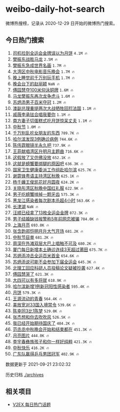 # weibo-daily-hot-search

微博热搜榜，记录从 2020-12-29 日开始的微博热门搜索。

## 今日热门搜索

<!-- BEGIN -->

1. [司机捡到全运会金牌误以为月饼](https://s.weibo.com/weibo?q=%23%E5%8F%B8%E6%9C%BA%E6%8D%A1%E5%88%B0%E5%85%A8%E8%BF%90%E4%BC%9A%E9%87%91%E7%89%8C%E8%AF%AF%E4%BB%A5%E4%B8%BA%E6%9C%88%E9%A5%BC%23&Refer=top) `4.1M 🔥`
1. [樊振东战胜马龙](https://s.weibo.com/weibo?q=%E6%A8%8A%E6%8C%AF%E4%B8%9C%E6%88%98%E8%83%9C%E9%A9%AC%E9%BE%99&Refer=top) `2.5M 🔥`
1. [樊振东急成世界名画](https://s.weibo.com/weibo?q=%23%E6%A8%8A%E6%8C%AF%E4%B8%9C%E6%80%A5%E6%88%90%E4%B8%96%E7%95%8C%E5%90%8D%E7%94%BB%23&Refer=top) `1.7M 🔥`
1. [大湾区中秋电影音乐晚会](https://s.weibo.com/weibo?q=%23%E5%A4%A7%E6%B9%BE%E5%8C%BA%E4%B8%AD%E7%A7%8B%E7%94%B5%E5%BD%B1%E9%9F%B3%E4%B9%90%E6%99%9A%E4%BC%9A%23&Refer=top) `1.7M 🔥`
1. [晚上睡觉前千万别玩手机](https://s.weibo.com/weibo?q=%23%E6%99%9A%E4%B8%8A%E7%9D%A1%E8%A7%89%E5%89%8D%E5%8D%83%E4%B8%87%E5%88%AB%E7%8E%A9%E6%89%8B%E6%9C%BA%23&Refer=top) `1.7M 🔥`
1. [晚会台下的赵丽颖](https://s.weibo.com/weibo?q=%23%E6%99%9A%E4%BC%9A%E5%8F%B0%E4%B8%8B%E7%9A%84%E8%B5%B5%E4%B8%BD%E9%A2%96%23&Refer=top) `NaN 🔥`
1. [傅园慧夺100米仰泳铜牌](https://s.weibo.com/weibo?q=%23%E5%82%85%E5%9B%AD%E6%85%A7%E5%A4%BA100%E7%B1%B3%E4%BB%B0%E6%B3%B3%E9%93%9C%E7%89%8C%23&Refer=top) `1.6M 🔥`
1. [马龙樊振东再次龙争虎斗](https://s.weibo.com/weibo?q=%23%E9%A9%AC%E9%BE%99%E6%A8%8A%E6%8C%AF%E4%B8%9C%E5%86%8D%E6%AC%A1%E9%BE%99%E4%BA%89%E8%99%8E%E6%96%97%23&Refer=top) `1.6M 🔥`
1. [苏炳添男子百米夺冠](https://s.weibo.com/weibo?q=%23%E8%8B%8F%E7%82%B3%E6%B7%BB%E7%94%B7%E5%AD%90%E7%99%BE%E7%B1%B3%E5%A4%BA%E5%86%A0%23&Refer=top) `1.2M 🔥`
1. [澳副总理重提两次大战牺牲回怼法国](https://s.weibo.com/weibo?q=%23%E6%BE%B3%E5%89%AF%E6%80%BB%E7%90%86%E9%87%8D%E6%8F%90%E4%B8%A4%E6%AC%A1%E5%A4%A7%E6%88%98%E7%89%BA%E7%89%B2%E5%9B%9E%E6%80%BC%E6%B3%95%E5%9B%BD%23&Refer=top) `1.1M 🔥`
1. [戚薇李承铉合唱我要你](https://s.weibo.com/weibo?q=%23%E6%88%9A%E8%96%87%E6%9D%8E%E6%89%BF%E9%93%89%E5%90%88%E5%94%B1%E6%88%91%E8%A6%81%E4%BD%A0%23&Refer=top) `1.1M 🔥`
1. [南方妻子切蛋糕式吃月饼惊呆丈夫](https://s.weibo.com/weibo?q=%23%E5%8D%97%E6%96%B9%E5%A6%BB%E5%AD%90%E5%88%87%E8%9B%8B%E7%B3%95%E5%BC%8F%E5%90%83%E6%9C%88%E9%A5%BC%E6%83%8A%E5%91%86%E4%B8%88%E5%A4%AB%23&Refer=top) `1.1M 🔥`
1. [中秋节](https://s.weibo.com/weibo?q=%E4%B8%AD%E7%A7%8B%E8%8A%82&Refer=top) `1.0M 🔥`
1. [千万别乱吃女朋友的东西](https://s.weibo.com/weibo?q=%23%E5%8D%83%E4%B8%87%E5%88%AB%E4%B9%B1%E5%90%83%E5%A5%B3%E6%9C%8B%E5%8F%8B%E7%9A%84%E4%B8%9C%E8%A5%BF%23&Refer=top) `789.7K 🔥`
1. [哈尔滨发现3例确诊病例](https://s.weibo.com/weibo?q=%23%E5%93%88%E5%B0%94%E6%BB%A8%E5%8F%91%E7%8E%B03%E4%BE%8B%E7%A1%AE%E8%AF%8A%E7%97%85%E4%BE%8B%23&Refer=top) `744.6K 🔥`
1. [陈伟霆眼镜半永久吧](https://s.weibo.com/weibo?q=%23%E9%99%88%E4%BC%9F%E9%9C%86%E7%9C%BC%E9%95%9C%E5%8D%8A%E6%B0%B8%E4%B9%85%E5%90%A7%23&Refer=top) `737.9K 🔥`
1. [王菲献唱湾区升明月主题曲](https://s.weibo.com/weibo?q=%23%E7%8E%8B%E8%8F%B2%E7%8C%AE%E5%94%B1%E6%B9%BE%E5%8C%BA%E5%8D%87%E6%98%8E%E6%9C%88%E4%B8%BB%E9%A2%98%E6%9B%B2%23&Refer=top) `716.6K 🔥`
1. [这假放了又仿佛没放](https://s.weibo.com/weibo?q=%23%E8%BF%99%E5%81%87%E6%94%BE%E4%BA%86%E5%8F%88%E4%BB%BF%E4%BD%9B%E6%B2%A1%E6%94%BE%23&Refer=top) `652.1K 🔥`
1. [这就是螃蟹要绑腿的原因吧](https://s.weibo.com/weibo?q=%23%E8%BF%99%E5%B0%B1%E6%98%AF%E8%9E%83%E8%9F%B9%E8%A6%81%E7%BB%91%E8%85%BF%E7%9A%84%E5%8E%9F%E5%9B%A0%E5%90%A7%23&Refer=top) `636.3K 🔥`
1. [国家卫生健康委派工作组赴哈尔滨](https://s.weibo.com/weibo?q=%23%E5%9B%BD%E5%AE%B6%E5%8D%AB%E7%94%9F%E5%81%A5%E5%BA%B7%E5%A7%94%E6%B4%BE%E5%B7%A5%E4%BD%9C%E7%BB%84%E8%B5%B4%E5%93%88%E5%B0%94%E6%BB%A8%23&Refer=top) `625.7K 🔥`
1. [谢霆锋粤语主持湾区秋晚](https://s.weibo.com/weibo?q=%23%E8%B0%A2%E9%9C%86%E9%94%8B%E7%B2%A4%E8%AF%AD%E4%B8%BB%E6%8C%81%E6%B9%BE%E5%8C%BA%E7%A7%8B%E6%99%9A%23&Refer=top) `625.1K 🔥`
1. [杨千嬅王俊凯花好月圆夜](https://s.weibo.com/weibo?q=%23%E6%9D%A8%E5%8D%83%E5%AC%85%E7%8E%8B%E4%BF%8A%E5%87%AF%E8%8A%B1%E5%A5%BD%E6%9C%88%E5%9C%86%E5%A4%9C%23&Refer=top) `624.2K 🔥`
1. [关晓彤湾区秋晚中国红礼服](https://s.weibo.com/weibo?q=%23%E5%85%B3%E6%99%93%E5%BD%A4%E6%B9%BE%E5%8C%BA%E7%A7%8B%E6%99%9A%E4%B8%AD%E5%9B%BD%E7%BA%A2%E7%A4%BC%E6%9C%8D%23&Refer=top) `622.9K 🔥`
1. [男子吃螃蟹啃掉一颗牙齿](https://s.weibo.com/weibo?q=%23%E7%94%B7%E5%AD%90%E5%90%83%E8%9E%83%E8%9F%B9%E5%95%83%E6%8E%89%E4%B8%80%E9%A2%97%E7%89%99%E9%BD%BF%23&Refer=top) `575.3K 🔥`
1. [黑龙江感染者每次剧本杀超4小时](https://s.weibo.com/weibo?q=%23%E9%BB%91%E9%BE%99%E6%B1%9F%E6%84%9F%E6%9F%93%E8%80%85%E6%AF%8F%E6%AC%A1%E5%89%A7%E6%9C%AC%E6%9D%80%E8%B6%854%E5%B0%8F%E6%97%B6%23&Refer=top) `563.6K 🔥`
1. [长津湖](https://s.weibo.com/weibo?q=%E9%95%BF%E6%B4%A5%E6%B9%96&Refer=top) `NaN 🔥`
1. [汪顺已经拿了13枚全运会金牌](https://s.weibo.com/weibo?q=%23%E6%B1%AA%E9%A1%BA%E5%B7%B2%E7%BB%8F%E6%8B%BF%E4%BA%8613%E6%9E%9A%E5%85%A8%E8%BF%90%E4%BC%9A%E9%87%91%E7%89%8C%23&Refer=top) `872.3K 🔥`
1. [男子结婚缺钱报警称5年前网恋被骗](https://s.weibo.com/weibo?q=%23%E7%94%B7%E5%AD%90%E7%BB%93%E5%A9%9A%E7%BC%BA%E9%92%B1%E6%8A%A5%E8%AD%A6%E7%A7%B05%E5%B9%B4%E5%89%8D%E7%BD%91%E6%81%8B%E8%A2%AB%E9%AA%97%23&Refer=top) `784.0K 🔥`
1. [上海月亮](https://s.weibo.com/weibo?q=%E4%B8%8A%E6%B5%B7%E6%9C%88%E4%BA%AE&Refer=top) `693.0K 🔥`
1. [张含韵郑恺明月升大气开场](https://s.weibo.com/weibo?q=%23%E5%BC%A0%E5%90%AB%E9%9F%B5%E9%83%91%E6%81%BA%E6%98%8E%E6%9C%88%E5%8D%87%E5%A4%A7%E6%B0%94%E5%BC%80%E5%9C%BA%23&Refer=top) `681.2K 🔥`
1. [中秋节目单](https://s.weibo.com/weibo?q=%E4%B8%AD%E7%A7%8B%E8%8A%82%E7%9B%AE%E5%8D%95&Refer=top) `681.2K 🔥`
1. [周深在外滩双层大巴上唱触不可及](https://s.weibo.com/weibo?q=%23%E5%91%A8%E6%B7%B1%E5%9C%A8%E5%A4%96%E6%BB%A9%E5%8F%8C%E5%B1%82%E5%A4%A7%E5%B7%B4%E4%B8%8A%E5%94%B1%E8%A7%A6%E4%B8%8D%E5%8F%AF%E5%8F%8A%23&Refer=top) `680.2K 🔥`
1. [厦门每日新增本土确诊连续3天超过莆田](https://s.weibo.com/weibo?q=%23%E5%8E%A6%E9%97%A8%E6%AF%8F%E6%97%A5%E6%96%B0%E5%A2%9E%E6%9C%AC%E5%9C%9F%E7%A1%AE%E8%AF%8A%E8%BF%9E%E7%BB%AD3%E5%A4%A9%E8%B6%85%E8%BF%87%E8%8E%86%E7%94%B0%23&Refer=top) `675.7K 🔥`
1. [苏炳添冲击全运百米首金](https://s.weibo.com/weibo?q=%23%E8%8B%8F%E7%82%B3%E6%B7%BB%E5%86%B2%E5%87%BB%E5%85%A8%E8%BF%90%E7%99%BE%E7%B1%B3%E9%A6%96%E9%87%91%23&Refer=top) `654.6K 🔥`
1. [苏炳添说可能不会参加下届全运会](https://s.weibo.com/weibo?q=%23%E8%8B%8F%E7%82%B3%E6%B7%BB%E8%AF%B4%E5%8F%AF%E8%83%BD%E4%B8%8D%E4%BC%9A%E5%8F%82%E5%8A%A0%E4%B8%8B%E5%B1%8A%E5%85%A8%E8%BF%90%E4%BC%9A%23&Refer=top) `645.3K 🔥`
1. [北理工回应科研人员投稿论文疑被抄袭](https://s.weibo.com/weibo?q=%23%E5%8C%97%E7%90%86%E5%B7%A5%E5%9B%9E%E5%BA%94%E7%A7%91%E7%A0%94%E4%BA%BA%E5%91%98%E6%8A%95%E7%A8%BF%E8%AE%BA%E6%96%87%E7%96%91%E8%A2%AB%E6%8A%84%E8%A2%AD%23&Refer=top) `627.4K 🔥`
1. [傅园慧哭了](https://s.weibo.com/weibo?q=%E5%82%85%E5%9B%AD%E6%85%A7%E5%93%AD%E4%BA%86&Refer=top) `621.3K 🔥`
1. [大四可以有多将就](https://s.weibo.com/weibo?q=%23%E5%A4%A7%E5%9B%9B%E5%8F%AF%E4%BB%A5%E6%9C%89%E5%A4%9A%E5%B0%86%E5%B0%B1%23&Refer=top) `618.9K 🔥`
1. [哈尔滨新增1例新冠阳性感染者](https://s.weibo.com/weibo?q=%23%E5%93%88%E5%B0%94%E6%BB%A8%E6%96%B0%E5%A2%9E1%E4%BE%8B%E6%96%B0%E5%86%A0%E9%98%B3%E6%80%A7%E6%84%9F%E6%9F%93%E8%80%85%23&Refer=top) `595.4K 🔥`
1. [月饼](https://s.weibo.com/weibo?q=%E6%9C%88%E9%A5%BC&Refer=top) `579.3K 🔥`
1. [王源流动的青春](https://s.weibo.com/weibo?q=%23%E7%8E%8B%E6%BA%90%E6%B5%81%E5%8A%A8%E7%9A%84%E9%9D%92%E6%98%A5%23&Refer=top) `564.4K 🔥`
1. [美放宽对33国入境禁令](https://s.weibo.com/weibo?q=%23%E7%BE%8E%E6%94%BE%E5%AE%BD%E5%AF%B933%E5%9B%BD%E5%85%A5%E5%A2%83%E7%A6%81%E4%BB%A4%23&Refer=top) `539.6K 🔥`
1. [陈幸同3比1陈梦](https://s.weibo.com/weibo?q=%23%E9%99%88%E5%B9%B8%E5%90%8C3%E6%AF%941%E9%99%88%E6%A2%A6%23&Refer=top) `529.0K 🔥`
1. [张杰想和你去吹吹风](https://s.weibo.com/weibo?q=%23%E5%BC%A0%E6%9D%B0%E6%83%B3%E5%92%8C%E4%BD%A0%E5%8E%BB%E5%90%B9%E5%90%B9%E9%A3%8E%23&Refer=top) `526.5K 🔥`
1. [我已经开始期待国庆了](https://s.weibo.com/weibo?q=%23%E6%88%91%E5%B7%B2%E7%BB%8F%E5%BC%80%E5%A7%8B%E6%9C%9F%E5%BE%85%E5%9B%BD%E5%BA%86%E4%BA%86%23&Refer=top) `484.2K 🔥`
1. [范丞丞中秋晚会开始和结束都在](https://s.weibo.com/weibo?q=%23%E8%8C%83%E4%B8%9E%E4%B8%9E%E4%B8%AD%E7%A7%8B%E6%99%9A%E4%BC%9A%E5%BC%80%E5%A7%8B%E5%92%8C%E7%BB%93%E6%9D%9F%E9%83%BD%E5%9C%A8%23&Refer=top) `451.3K 🔥`
1. [月亮图片](https://s.weibo.com/weibo?q=%E6%9C%88%E4%BA%AE%E5%9B%BE%E7%89%87&Refer=top) `444.0K 🔥`
1. [李宇春彝族孩子和你一样好纯粹](https://s.weibo.com/weibo?q=%23%E6%9D%8E%E5%AE%87%E6%98%A5%E5%BD%9D%E6%97%8F%E5%AD%A9%E5%AD%90%E5%92%8C%E4%BD%A0%E4%B8%80%E6%A0%B7%E5%A5%BD%E7%BA%AF%E7%B2%B9%23&Refer=top) `421.3K 🔥`
1. [中秋快乐](https://s.weibo.com/weibo?q=%23%E4%B8%AD%E7%A7%8B%E5%BF%AB%E4%B9%90%23&Refer=top) `416.2K 🔥`
1. [广东队赢得乒乓男团冠军](https://s.weibo.com/weibo?q=%23%E5%B9%BF%E4%B8%9C%E9%98%9F%E8%B5%A2%E5%BE%97%E4%B9%92%E4%B9%93%E7%94%B7%E5%9B%A2%E5%86%A0%E5%86%9B%23&Refer=top) `402.9K 🔥`

数据更新于 2021-09-21 23:02:32

<!-- END -->

历史归档 [./archives](./archives)

## 相关项目

- [V2EX 每日热门话题](https://github.com/boojack/v2ex-daily-hot-topic)
